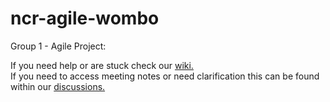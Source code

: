 # ncr-agile-wombo
Group 1 - Agile Project:

If you need help or are stuck check our [wiki.](https://github.com/Nintails-TF/ncr-agile-wombo/wiki)\
If you need to access meeting notes or need clarification this can be found within our [discussions.](https://github.com/Nintails-TF/ncr-agile-wombo/discussions)
